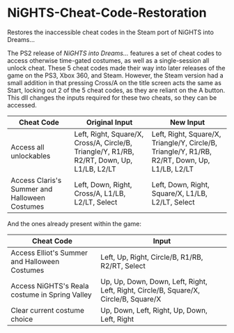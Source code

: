 # NiGHTS-Cheat-Code-Restoration
Restores the inaccessible cheat codes in the Steam port of NiGHTS into Dreams...

The PS2 release of *NiGHTS into Dreams...* features a set of cheat codes to access otherwise time-gated costumes, as well as a single-session all unlock cheat.
These 5 cheat codes made their way into later releases of the game on the PS3, Xbox 360, and Steam. However, the Steam version had a small addition in that pressing
Cross/A on the title screen acts the same as Start, locking out 2 of the 5 cheat codes, as they are reliant on the A button. This dll changes the inputs required for
these two cheats, so they can be accessed.

| Cheat Code | Original Input | New Input |
| -----------| --------------------------- | ------------------------- |
| Access all unlockables | Left, Right, Square/X, Cross/A, Circle/B, Triangle/Y, R1/RB, R2/RT, Down, Up, L1/LB, L2/LT | Left, Right, Square/X, Triangle/Y, Circle/B, Triangle/Y, R1/RB, R2/RT, Down, Up, L1/LB, L2/LT |
| Access Claris's Summer and Halloween Costumes | Left, Down, Right, Cross/A, L1/LB, L2/LT, Select | Left, Down, Right, Square/X, L1/LB, L2/LT, Select |

And the ones already present within the game:

| Cheat Code | Input |
| -----------| --------------------------- |
| Access Elliot's Summer and Halloween Costumes | Left, Up, Right, Circle/B, R1/RB, R2/RT, Select |
| Access NiGHTS's Reala costume in Spring Valley | Up, Up, Down, Down, Left, Right, Left, Right, Circle/B, Square/X, Circle/B, Square/X |
| Clear current costume choice | Up, Down, Left, Right, Up, Down, Left, Right |
